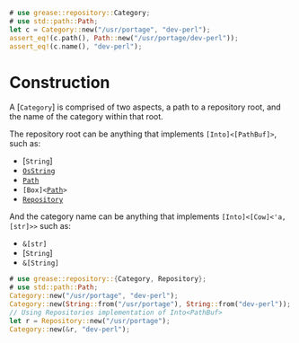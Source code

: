 ```rust
# use grease::repository::Category;
# use std::path::Path;
let c = Category::new("/usr/portage", "dev-perl");
assert_eq!(c.path(), Path::new("/usr/portage/dev-perl"));
assert_eq!(c.name(), "dev-perl");
```

# Construction

A [`Category`] is comprised of two aspects, a path to a repository root,
and the name of the category within that root.

The repository root can be anything that implements
<code>[Into]\<[PathBuf]></code>, such as:
* [`String`]
* [`OsString`](std::ffi::OsString)
* [`Path`](std::path::Path)
* <code>[Box]\<[Path](std::path::Path)></code>
* [`Repository`](crate::Repository)

And the category name can be anything that implements
<code>[Into]\<[Cow]\<'a, [str]>></code> such as:

* <code>&[str]</code>
* [`String`]
* <code>&[String]</code>

```rust
# use grease::repository::{Category, Repository};
# use std::path::Path;
Category::new("/usr/portage", "dev-perl");
Category::new(String::from("/usr/portage"), String::from("dev-perl"));
// Using Repositories implementation of Into<PathBuf>
let r = Repository::new("/usr/portage");
Category::new(&r, "dev-perl");
```
